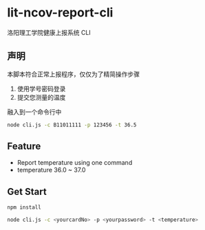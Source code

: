 # lit-ncov-report-cli

洛阳理工学院健康上报系统 CLI

## 声明

本脚本符合正常上报程序，仅仅为了精简操作步骤

1. 使用学号密码登录
2. 提交您测量的温度

融入到一个命令行中

```bash
node cli.js -c B11011111 -p 123456 -t 36.5
```

## Feature

- Report temperature using one command
- temperature 36.0 ~ 37.0

## Get Start

```bash
npm install

node cli.js -c <yourcardNo> -p <yourpassword> -t <temperature>
```
